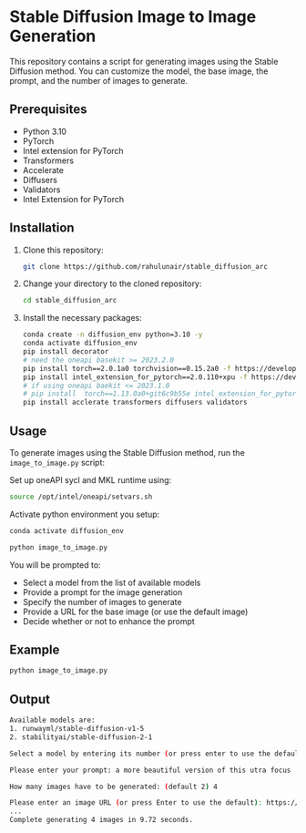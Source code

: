 # Stable Diffusion Image to Image Generation

This repository contains a script for generating images using the Stable Diffusion method. You can customize the model, the base image, the prompt, and the number of images to generate.

## Prerequisites

- Python 3.10
- PyTorch
- Intel extension for PyTorch
- Transformers
- Accelerate
- Diffusers
- Validators
- Intel Extension for PyTorch

## Installation

1. Clone this repository:
    ```bash
    git clone https://github.com/rahulunair/stable_diffusion_arc
    ```
2. Change your directory to the cloned repository:
   
    ```bash
    cd stable_diffusion_arc
    ```
4. Install the necessary packages:
   
    ```bash
    conda create -n diffusion_env python=3.10 -y
    conda activate diffusion_env
    pip install decorator
    # need the oneapi basekit >= 2023.2.0
    pip install torch==2.0.1a0 torchvision==0.15.2a0 -f https://developer.intel.com/ipex-whl-stable-xpu
    pip install intel_extension_for_pytorch==2.0.110+xpu -f https://developer.intel.com/ipex-whl-stable-xpu
    # if using oneapi baekit <= 2023.1.0
    # pip install  torch==1.13.0a0+git6c9b55e intel_extension_for_pytorch==1.13.120+xpu -f https://developer.intel.com/ipex-whl-stable-xpu
    pip install acclerate transformers diffusers validators
    ```

## Usage

To generate images using the Stable Diffusion method, run the `image_to_image.py` script:

Set up oneAPI sycl and MKL runtime using:

```bash
source /opt/intel/oneapi/setvars.sh
```

Activate python environment you setup:

```bash
conda activate diffusion_env
```

```bash
python image_to_image.py
```

You will be prompted to:

 - Select a model from the list of available models
 - Provide a prompt for the image generation
 - Specify the number of images to generate
 - Provide a URL for the base image (or use the default image)
 - Decide whether or not to enhance the prompt

 ## Example

 ```bash
 python image_to_image.py 
```

## Output

```bash
Available models are:
1. runwayml/stable-diffusion-v1-5
2. stabilityai/stable-diffusion-2-1

Select a model by entering its number (or press enter to use the default model): 2

Please enter your prompt: a more beautiful version of this utra focus

How many images have to be generated: (default 2) 4

Please enter an image URL (or press Enter to use the default): https://user-images.githubusercontent.com/786476/257653599-54621a2d-6306-4c30-b375-c8771de66ce4.png
...
Complete generating 4 images in 9.72 seconds.
```
